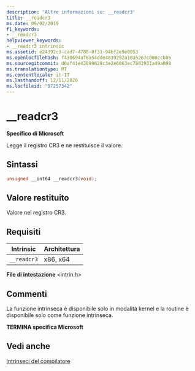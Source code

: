 ```yaml
---
description: 'Altre informazioni su: __readcr3'
title: __readcr3
ms.date: 09/02/2019
f1_keywords:
- __readcr3
helpviewer_keywords:
- __readcr3 intrinsic
ms.assetid: e24392c3-cad7-4788-8f31-94bf2e9e0053
ms.openlocfilehash: f430694af6a54dde4839292a10a5267c000ccb86
ms.sourcegitcommit: d6af41e42699628c3e2e6063ec7b03931a49a098
ms.translationtype: MT
ms.contentlocale: it-IT
ms.lasthandoff: 12/11/2020
ms.locfileid: "97257342"
---
```

# <a name="__readcr3"></a>__readcr3

**Specifico di Microsoft**

Legge il registro CR3 e ne restituisce il valore.

## <a name="syntax"></a>Sintassi

```C
unsigned __int64 __readcr3(void);
```

## <a name="return-value"></a>Valore restituito

Valore nel registro CR3.

## <a name="requirements"></a>Requisiti

|Intrinsic|Architettura|
|---------------|------------------|
|`__readcr3`|x86, x64|

**File di intestazione** \<intrin.h>

## <a name="remarks"></a>Commenti

La funzione intrinseca è disponibile solo in modalità kernel e la routine è disponibile solo come funzione intrinseca.

**TERMINA specifica Microsoft**

## <a name="see-also"></a>Vedi anche

[Intrinseci del compilatore](../intrinsics/compiler-intrinsics.md)
